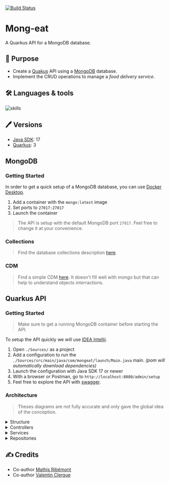 [![Build Status](https://codefirst.iut.uca.fr/api/badges/React-if/Mong-eat/status.svg)](https://codefirst.iut.uca.fr/React-if/Mong-eat)

# Mong-eat

A Quarkus API for a MongoDB database.

## 📝 Purpose

- Create a [Quakus](https://quarkus.io) API using a [MongoDB](https://www.mongodb.com/) database.
- Implement the CRUD operations to manage a *food delivery service*.

## 🛠 Languages & tools

![skills](https://skillicons.dev/icons?i=java,mongo,idea)

## 🖊️ Versions 

- [Java SDK](https://www.java.com/): 17
- [Quarkus](https://quarkus.io): 3

## MongoDB

### Getting Started

In order to get a quick setup of a MongoDB database, you can use [Docker Desktop](https://www.docker.com/products/docker-desktop/).

1. Add a container with the `mongo:latest` image
2. Set ports to `27017:27017`
3. Launch the container

> The API is setup with the default MongoDB port `27017`. Feel free to change it at your convenience.

### Collections

> Find the database collections description [here](./Documentation/Database/Collections.md).

### CDM

> Find a simple CDM [here](./Documentation/Database/CDM.md). 
> It doesn't fill well with mongo but that can help to understand objects interractions.

## Quarkus API

### Getting Started

> Make sure to get a running MongoDB container before starting the API.

To setup the API quickly we will use [IDEA Intellji](https://www.jetbrains.com/idea/).

1. Open `./Sources/` as a project
2. Add a configuration to run the `./Sources/src/main/java/com/mongeat/launch/Main.java` main. *(pom will automatically download dependencies)*
3. Launch the configuration with Java SDK 17 or newer
4. With a browser or Postman, go to `http://localhost:8080/admin/setup`
5. Feel free to explore the API with [swagger](http://localhost:8080/q/swagger-ui/).

### Architecture

> Theses diagrams are not fully accurate and only gave the global idea of the conception.

<details><summary> Structure </summary>

```mermaid
classDiagram

class Controller {
    
}
Controller --> Service
Controller --> Mapper~D, M~
Controller .. Dto

class Service {
    
}
Service --> Repository
Service --> Converter~M, E~
Service .. Model

class Repository {
    
}
Repository --> Codec
Repository .. Entity
```
</details>

<details><summary> Controllers </summary>

```mermaid
classDiagram

class GenericController~D, DA, M, MA, E~ {
    # setService(@NonNull GenericService~M_MA_E~ service)
    # setMapper(@NonNull GenericMapper~M_D~ mapper)
    # setPostMapper(@NonNull GenericPostMapper~MA_DA~ postMapper)
    + getById(String id) Response
    + getAll() Response
    + getPaginated(int page, int limit) Response
    + insert(DA dto) Response
    + insertAll(Collection~DA~ dtos) Response
    + update(DA dto) Response
    + updateAll(Collection~DA~ dtos) Response
    + delete(String id) Response
    + deleteAll() Response
    + drop() Response
    + exists(String id) Response
    + getCount() Response
}
GenericController --> "1" GenericService~M, MA, E~

class ArticleController {
    + getByName(String name) Response
}
GenericController <|.. ArticleController

class OrderController {
    
}
GenericController <|.. OrderController

class RestaurantController {
    + getByName(String name) Response
}
GenericController <|.. RestaurantController

class UserController {
    + getByName(String name) Response
}
GenericController <|.. UserController

class AdminController {
    + loadStub(String entity) Response
    + drop(String entity) Response
    + setup() Response
}
```
</details>

<details><summary> Services </summary>

```mermaid
classDiagram

class GenericService~M, MA, E~ {
    # setRepository(GenericRepository~E~ repository)
    # setConverter(GenericConverter~M_E~ converter)
    # setPostConverter(GenericPostConverter~MA_E~ postConverter)
    + getById(String id) ~M~
    + getAll() ~Collection~M~~
    + getPaginated(int page, int limit) ~Collection~M~~
    + insert(M model)
    + insertAll(Collection~M~ models)
    + update(M model)
    + updateAll(Collection~M~ models)
    + delete(String id)
    + deleteAll()
    + exists(String id) Boolean
    + getCount() Long
}
GenericService --> "1" GenericRepository~E~

class ArticleService~Article, NewArticle, ArticleEntity~ {
    + findByRestaurantId(String id) List~Article~
}
GenericService <|.. ArticleService

class OrderService~Order, NewOrder, OrderEntity~ {
    + @Override getById(String id) ~Order~
    + @Override getAll() ~Collection~Order~~
    - getArticlesFromOrder(OrderEntity order) List~Article~
}
GenericService <|.. OrderService

class RestaurantService~Restaurant, NewRestaurant, RestaurantEntity~ {
    + @Override getById(String id) ~Restaurant~
    + @Override getAll() ~Collection~Restaurant~~
    + findByName(String name) List~Restaurant~
    - getArticlesFromRestaurant(RestaurantEntity restaurant) List~Article~
}
GenericService <|.. RestaurantService

class UserService~User, NewUser, UserEntity~ {
    + findByName(String name) List~User~
}
GenericService <|.. UserService

class AdminService {
    + drop(String type)
    + creadeStube(String type) Boolean
    + setup() Boolean
}
BaseRepository <|.. AdminService
```
</details>

<details><summary> Repositories </summary>

```mermaid
classDiagram

class GenericRepository~E~ {
    + getCollection()* MongoCollection~E~
    + findById(String id) ~E~
    + getAll() ~Collection~E~~
    + gePaginated(int page, int limit) ~Collection~E~~
    + insert(E entity)
    + insterAll(Collection~E~ entities)
    + update(E entity)
    + updateAll(Collection~E~ entities)
    + delete(String id)
    + deleteAll()
    + exists(String id) Boolean
    + count() Long
}
BaseRepository <|.. GenericRepository

class ArticleRepository~ArticleEntity~ {
    + @Override getCollection()* MongoCollection~ArticleEntity~
    + findByName(String name) List~ArticleEntity~
}
GenericRepository <|.. ArticleRepository

class OrderRepository~OrderEntity~ {
    + @Override getCollection()* MongoCollection~OrderEntity~
}
GenericRepository <|.. OrderRepository

class RestaurantRepository~RestaurantEntity~ {
    + @Override getCollection()* MongoCollection~RestaurantEntity~
    + findByName(String name) List~RestaurantEntity~
}
GenericRepository <|.. RestaurantRepository

class UserRepository~UserEntity~ {
    + @Override getCollection()* MongoCollection~UserEntity~
    + findByName(String name) List~UserEntity~
}
GenericRepository <|.. UserRepository
```
</details>


## ✍️ Credits

* Co-author [Mathis Ribémont](https://github.com/TEDDAC)
* Co-author [Valentin Clergue](https://github.com/HandyS11)